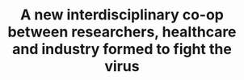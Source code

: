 ---
title: "A new interdisciplinary co-op between researchers, healthcare and industry formed to fight the virus"
source: "LU Med News 2021"
img:
author:
link: https://www.stemcellcenter.lu.se/article/a-new-interdisciplinary-co-op-between-researchers-healthcare-and-industry-formed-to-fight-the-virus
---
